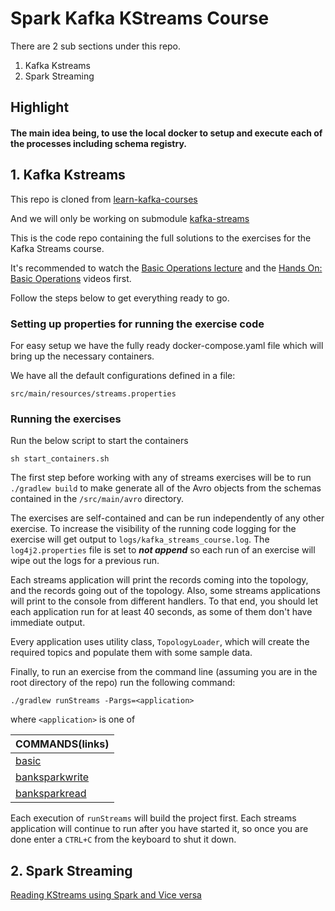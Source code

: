 # Spark Kafka KStreams Course

There are 2 sub sections under this repo.

1. Kafka Kstreams
2. Spark Streaming

## Highlight
#### The main idea being, to use the local docker to setup and execute each of the processes including schema registry.


## 1. Kafka Kstreams

This repo is cloned from [learn-kafka-courses](https://github.com/confluentinc/learn-kafka-courses/tree/main)

And we will only be working on submodule [kafka-streams](https://github.com/confluentinc/learn-kafka-courses/tree/main/kafka-streams)

This is the code repo containing the full solutions to the exercises
for the Kafka Streams course.

It's recommended to watch the [Basic Operations lecture](https://developer.confluent.io/learn-kafka/kafka-streams/basic-operations/) and the [Hands On: Basic Operations](https://developer.confluent.io/learn-kafka/kafka-streams/hands-on-basic-operations/) videos first.

Follow the steps below to get everything ready to go.

### Setting up properties for running the exercise code
For easy setup we have the fully ready docker-compose.yaml file which will bring up the necessary containers.

We have all the default configurations defined in a file:

`src/main/resources/streams.properties`

### Running the exercises

Run the below script to start the containers

`sh start_containers.sh`

The first step before working with any of streams exercises will be to run `./gradlew build` to make generate all of the
Avro objects from the schemas contained in the `/src/main/avro` directory.

The exercises are self-contained and can be run independently of any other exercise.  To increase the visibility of the running code
logging for the exercise will get output to `logs/kafka_streams_course.log`.  The `log4j2.properties` file is set to 
**_not append_** so each run of an exercise will wipe out the logs for a previous run.

Each streams application will print the records coming into the topology, and the records going out of the topology. Also, 
some streams applications will print to the console from different handlers.  To that end, you should let each application run
for at least 40 seconds, as some of them don't have immediate output.

Every application uses utility class,
`TopologyLoader`, which will create the required topics and populate them with some sample data.

Finally, to run an exercise from the command line (assuming you are in the root directory of the repo) run the following 
command:

`./gradlew runStreams -Pargs=<application>`

where `<application>` is one of

|COMMANDS(links) |
| ------- |
|[basic](src/main/java/io/confluent/developer/basic/README.md)        |
|[banksparkwrite](src/main/java/io/confluent/developer/bankspark/README.md)        |
|[banksparkread](src/main/java/io/confluent/developer/bankspark/README.md)        |


Each execution of `runStreams` will build the project first.  Each streams application will continue to run after you have started it, so once you are done
enter a `CTRL+C` from the keyboard to shut it down.

## 2. Spark Streaming

[Reading KStreams using Spark and Vice versa](src/main/java/io/confluent/developer/bankspark/README.md)